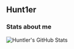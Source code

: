## Hunt1er

### Stats about me

![Huntler's GitHub Stats](https://github-readme-stats.vercel.app/api?username=Huntler&show_icons=true&title_color=fff&icon_color=79ff97&text_color=9f9f9f&bg_color=151515)

<!--
**Huntler/Huntler** is a ✨ _special_ ✨ repository because its `README.md` (this file) appears on your GitHub profile.
